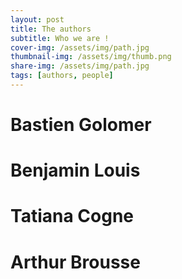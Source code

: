 ```yaml
---
layout: post
title: The authors
subtitle: Who we are !
cover-img: /assets/img/path.jpg
thumbnail-img: /assets/img/thumb.png
share-img: /assets/img/path.jpg
tags: [authors, people]
---
```

# Bastien Golomer

# Benjamin Louis

# Tatiana Cogne

# Arthur Brousse
